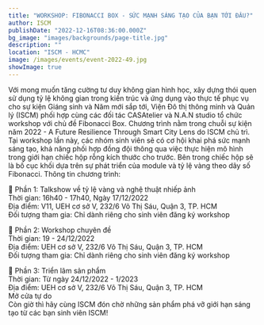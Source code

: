 ```yaml
---
title: "WORKSHOP: FIBONACCI BOX - SỨC MẠNH SÁNG TẠO CỦA BẠN TỚI ĐÂU?"
author: ISCM
publishDate: "2022-12-16T08:36:00.000Z"
bg_image: "images/backgrounds/page-title.jpg"
description: "" 
location: "ISCM - HCMC"
image: /images/events/event-2022-49.jpg
showImage: true
---
```

Với mong muốn tăng cường tư duy không gian hình học, xây dựng thói quen sử dụng tỷ lệ không gian trong kiến trúc và ứng dụng vào thực tế phục vụ cho sự kiện Giáng sinh và Năm mới sắp tới, Viện Đô thị thông minh và Quản lý (ISCM) phối hợp cùng các đối tác CASAtelier và N.A.N studio tổ chức workshop với chủ đề Fibonacci Box. Chương trình nằm trong chuỗi sự kiện năm 2022 -  A Future Resilience Through Smart City Lens do ISCM chủ trì.
Tại workshop lần này, các nhóm sinh viên sẽ có cơ hội khai phá sức mạnh sáng tạo, khả năng phối hợp đồng đội thông qua việc thực hiện mô hình trong giới hạn chiếc hộp rỗng kích thước cho trước. Bên trong chiếc hộp sẽ là bố cục khối dựa trên sự phát triển của module và tỷ lệ vàng theo dãy số Fibonacci.
Thông tin chương trình:


🌟 Phần 1: Talkshow về tỷ lệ vàng và nghệ thuật nhiếp ảnh \
Thời gian: 16h40 - 17h40, Ngày 17/12/2022 \
Địa điểm: V11, UEH cơ sở V, 232/6 Võ Thị Sáu, Quận 3, TP. HCM \
Đối tượng tham gia: Chỉ dành riêng cho sinh viên đăng ký workshop

🌟 Phần 2: Workshop chuyên đề \
Thời gian: 19 - 24/12/2022 \
Địa điểm: UEH cơ sở V, 232/6 Võ Thị Sáu, Quận 3, TP. HCM \
Đối tượng tham gia: Chỉ dành riêng cho sinh viên đăng ký workshop

🌟 Phần 3: Triển lãm sản phẩm \
Thời gian: Từ ngày 24/12/2022 - 1/2023 \
Địa điểm: UEH cơ sở V, 232/6 Võ Thị Sáu, Quận 3, TP. HCM \
Mở cửa tự do \
Còn giờ thì hãy cùng ISCM đón chờ những sản phẩm phá vỡ giới hạn sáng tạo từ các bạn sinh viên ISCM!
